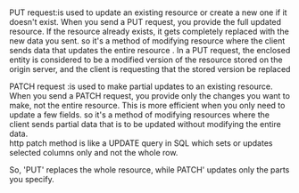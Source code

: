 #
PUT request:is used to update an existing resource or create a new one if it doesn't exist. When you send a PUT request, you provide the full updated resource. If the resource already exists, it gets completely replaced with the new data you sent.
so it's a method of modifying resource where the client sends data that updates the entire resource .
In a PUT request, the enclosed entity is considered to be a modified version of the resource stored on the origin server, and the client is requesting  that the stored version be replaced



PATCH request :is used to make partial updates to an existing resource. When you send a PATCH request, you provide only the changes you want to make, not the entire resource. This is more efficient when you only need to update a few fields.
so it's a method of modifying resources where the client sends partial data that is to be updated without modifying the entire data.                            
http patch method is like a UPDATE query in SQL which sets or updates selected columns only and not the whole row.

So, 'PUT' replaces the whole resource, while PATCH' updates only the parts you specify.